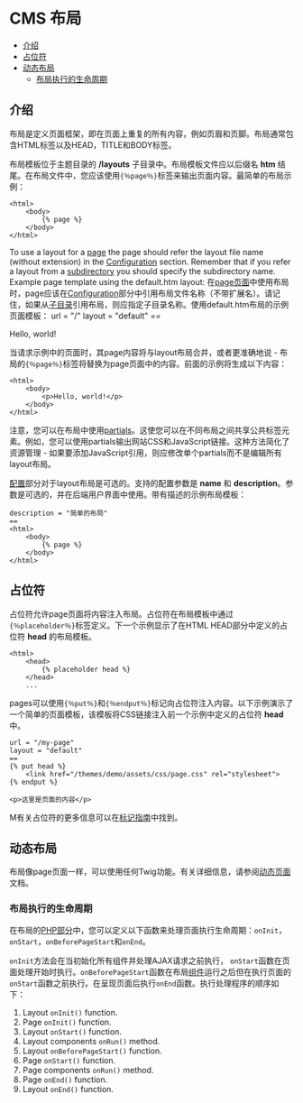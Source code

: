 # CMS 布局

- [介绍](#introduction)
- [占位符](#placeholders)
- [动态布局](#dynamic-layouts)
    - [布局执行的生命周期](#layout-life-cycle)

<a name="introduction"></a>
## 介绍


布局是定义页面框架，即在页面上重复的所有内容，例如页眉和页脚。布局通常包含HTML标签以及HEAD，TITLE和BODY标签。

布局模板位于主题目录的 **/layouts** 子目录中。布局模板文件应以后缀名 **htm** 结尾。在布局文件中，您应该使用`{％page％}`标签来输出页面内容。最简单的布局示例：

    <html>
        <body>
            {% page %}
        </body>
    </html>

To use a layout for a [page](cms-pages.md) the page should refer the layout file name (without extension) in the [Configuration](cms-themes.md#configuration-section) section. Remember that if you refer a layout from a [subdirectory](cms-themes.md#subdirectories) you should specify the subdirectory name. Example page template using the default.htm layout:
在[page页面](cms-pages.md)中使用布局时，page应该在[Configuration](cms-themes.md#configuration-section)部分中引用布局文件名称（不带扩展名）。请记住，如果从[子目录](cms-themes.md#subdirectories)引用布局，则应指定子目录名称。使用default.htm布局的示例页面模板：
    url = "/"
    layout = "default"
    ==
    <p>Hello, world!</p>

当请求示例中的页面时，其page内容将与layout布局合并，或者更准确地说 - 布局的`{％page％}`标签将替换为page页面中的内容。前面的示例将生成以下内容：

    <html>
        <body>
            <p>Hello, world!</p>
        </body>
    </html>

注意，您可以在布局中使用[partials](cms-partials.md)。这使您可以在不同布局之间共享公共标签元素。例如，您可以使用partials输出网站CSS和JavaScript链接。这种方法简化了资源管理 - 如果要添加JavaScript引用，则应修改单个partials而不是编辑所有layout布局。

[配置](cms-themes.md#configuration-section)部分对于layout布局是可选的。支持的配置参数是 **name** 和 **description**。参数是可选的，并在后端用户界面中使用。带有描述的示例布局模板：

    description = "简单的布局"
    ==
    <html>
        <body>
            {% page %}
        </body>
    </html>

<a name="placeholders"></a>
## 占位符

占位符允许page页面将内容注入布局。占位符在布局模板中通过`{％placeholder％}`标签定义。下一个示例显示了在HTML HEAD部分中定义的占位符 **head** 的布局模板。

    <html>
        <head>
            {% placeholder head %}
        </head>
        ...


pages可以使用`{％put％}`和`{％endput％}`标记向占位符注入内容。以下示例演示了一个简单的页面模板，该模板将CSS链接注入前一个示例中定义的占位符 **head**中。

    url = "/my-page"
    layout = "default"
    ==
    {% put head %}
        <link href="/themes/demo/assets/css/page.css" rel="stylesheet">
    {% endput %}

    <p>这里是页面的内容</p>

M有关占位符的更多信息可以在[标记指南](../markup/tag-placeholder)中找到。

<a name="dynamic-layouts"></a>
## 动态布局

布局像page页面一样，可以使用任何Twig功能。有关详细信息，请参阅[动态页面](cms-pages.md#dynamic-pages) 文档。

<a name="layout-life-cycle"></a>
### 布局执行的生命周期

在布局的[PHP部分](cms-themes.md#php-section)中，您可以定义以下函数来处理页面执行生命周期：`onInit`，`onStart`，`onBeforePageStart`和`onEnd`。


`onInit`方法会在当初始化所有组件并处理AJAX请求之前执行， `onStart`函数在页面处理开始时执行。`onBeforePageStart`函数在布局[组件](components)运行之后但在执行页面的`onStart`函数之前执行。在呈现页面后执行`onEnd`函数。执行处理程序的顺序如下：

1. Layout `onInit()` function.
1. Page `onInit()` function.
1. Layout `onStart()` function.
1. Layout components `onRun()` method.
1. Layout `onBeforePageStart()` function.
1. Page `onStart()` function.
1. Page components `onRun()` method.
1. Page `onEnd()` function.
1. Layout `onEnd()` function.